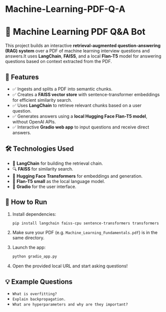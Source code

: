 # Machine-Learning-PDF-Q-A
# 🤖 Machine Learning PDF Q&A Bot 

This project builds an interactive **retrieval-augmented question-answering (RAG) system** over a PDF of machine learning interview questions and answers.It uses **LangChain**, **FAISS**, and a local **Flan-T5** model for answering questions based on context extracted from the PDF.

## 🚀 Features
- ✅ Ingests and splits a PDF into semantic chunks.
- ✅ Creates a **FAISS vector store** with sentence-transformer embeddings for efficient similarity search.
- ✅ Uses **LangChain** to retrieve relevant chunks based on a user question.
- ✅ Generates answers using a **local Hugging Face Flan-T5 model**, without OpenAI APIs.
- ✅ Interactive **Gradio web app** to input questions and receive direct answers.

## 🛠️ Technologies Used
- 📝 **LangChain** for building the retrieval chain.
- 🔍 **FAISS** for similarity search.
- 🤗 **Hugging Face Transformers** for embeddings and generation.
- 🧠 **Flan-T5 small** as the local language model.
- 🎨 **Gradio** for the user interface.

## 🚀 How to Run
1. Install dependencies:
    ```bash
    pip install langchain faiss-cpu sentence-transformers transformers torch gradio
    ```
2. Make sure your PDF (e.g. `Machine_Learning_Fundamentals.pdf`) is in the same directory.

3. Launch the app:
    ```bash
    python gradio_app.py
    ```

4. Open the provided local URL and start asking questions!

## 💡 Example Questions
- `What is overfitting?`
- `Explain backpropagation.`
- `What are hyperparameters and why are they important?`
